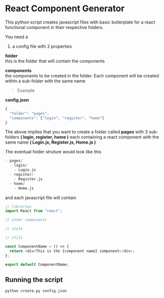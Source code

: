# React Component Generator

This python script creates javascript files with basic boilerplate for a react functional component in their respective folders.

You need a

1. a config file with 2 properties

**folder**  
this is the folder that will contain the components

**components**  
the components to be created in the folder. Each component will be created within a sub-folder with the same name

> Example

**config.json**

```js
{
  "folder": "pages",
  "components": ["login", "register", "home"]
}
```

The above implies that you want to create a folder called **pages** with 3 sub-folders **( login, register, home )** each containing a react component with the same name **( Login.js, Register.js, Home.js )**

The eventual folder struture would look like this

```py
- pages/
  - login/
    - Login.js
  - register/
    - Register.js
  - home/
    - Home.js
```

and each javascript file will contain

```js
// libraries
import React from "react";

// other components

// style

// utils

const ComponentName = () => {
  return <div>This is the {component name} component</div>;
};

export default ComponentName;
```

## Running the script

```py
python create.py config.json
```
